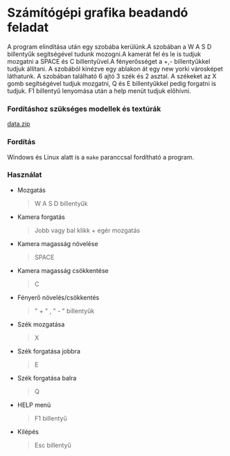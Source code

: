 # Számítógépi grafika beadandó feladat

A program elindítása után egy szobába kerülünk.A szobában a W A S D billentyűk segítségével tudunk mozogni.A kamerát fel és le is tudjuk mozgatni a SPACE és C billentyűvel.A fényerősséget a +,- billentyűkkel tudjuk állítani.
A szobából kinézve egy ablakon át egy new yorki városképet láthatunk. A szobában található 6 ajtó 3 szék és 2 asztal. A székeket az X gomb segítségével tudjuk mozgatni, Q és E billentyűkkel pedig forgatni is tudjuk. F1 billentyű lenyomása után a help menüt tudjuk előhívni.


### Fordításhoz szükséges modellek és textúrák

[data.zip](https://onedrive.live.com/?authkey=%21AEPY00OgkUMrMIw&cid=F1F555A95CF2EF9F&id=F1F555A95CF2EF9F%21378&parId=root&o=OneUp)

### Fordítás

Windows és Linux alatt is a `make` paranccsal fordítható a program.

### Használat

- Mozgatás
	>W A S D billentyűk
- Kamera forgatás
	>Jobb vagy bal klikk + egér mozgatás
- Kamera magasság növelése
	>SPACE
- Kamera magasság csökkentése
	>C
- Fényerő növelés/csökkentés
	> " + " , " - " billentyűk
- Szék mozgatása
	>X
- Szék forgatása jobbra
	>E
- Szék forgatása balra
	>Q
- HELP menü
	>F1 billentyű
- Kilépés
	>Esc billentyű
